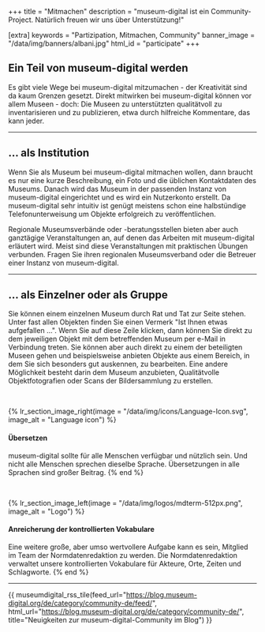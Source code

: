+++
title = "Mitmachen"
description = "museum-digital ist ein Community-Project. Natürlich freuen wir uns über Unterstützung!"

[extra]
keywords = "Partizipation, Mitmachen, Community"
banner_image = "/data/img/banners/albani.jpg"
html_id = "participate"
+++

## Ein Teil von museum-digital werden

Es gibt viele Wege bei museum-digital mitzumachen - der Kreativität sind da kaum Grenzen gesetzt. Direkt mitwirken bei museum-digital können vor allem Museen - doch: Die Museen zu unterstützten qualitätvoll zu inventarisieren und zu publizieren, etwa durch hilfreiche Kommentare, das kann jeder.

----

## ... als Institution

Wenn Sie als Museum bei museum-digital mitmachen wollen, dann braucht es nur eine kurze Beschreibung, ein Foto und die üblichen Kontaktdaten des Museums. Danach wird das Museum in der passenden Instanz von museum-digital eingerichtet und es wird ein Nutzerkonto erstellt. Da museum-digital sehr intuitiv ist genügt meistens schon eine halbstündige Telefonunterweisung um Objekte erfolgreich zu veröffentlichen.

Regionale Museumsverbände oder -beratungsstellen bieten aber auch ganztägige Veranstaltungen an, auf denen das Arbeiten mit museum-digital erläutert wird. Meist sind diese Veranstaltungen mit praktischen Übungen verbunden. Fragen Sie ihren regionalen Museumsverband oder die Betreuer einer Instanz von museum-digital.

----

## ... als Einzelner oder als Gruppe

Sie können einem einzelnen Museum durch Rat und Tat zur Seite stehen. Unter fast allen Objekten finden Sie einen Vermerk "Ist Ihnen etwas aufgefallen ...". Wenn Sie auf diese Zeile klicken, dann können Sie direkt zu dem jeweiligen Objekt mit dem betreffenden Museum per e-Mail in Verbindung treten. Sie können aber auch direkt zu einem der beteiligten Museen gehen und beispielsweise anbieten Objekte aus einem Bereich, in dem Sie sich besonders gut auskennen, zu bearbeiten. Eine andere Möglichkeit besteht darin dem Museum anzubieten, Qualitätvolle Objektfotografien oder Scans der Bildersammlung zu erstellen.

<br/>

{% lr_section_image_right(image = "/data/img/icons/Language-Icon.svg", image_alt = "Language icon") %}
#### Übersetzen

museum-digital sollte für alle Menschen verfügbar und nützlich sein. Und nicht alle Menschen sprechen dieselbe Sprache. Übersetzungen in alle Sprachen sind großer Beitrag.
{% end %}

<br/>

{% lr_section_image_left(image = "/data/img/logos/mdterm-512px.png", image_alt = "Logo") %}
#### Anreicherung der kontrollierten Vokabulare

Eine weitere große, aber umso wertvollere Aufgabe kann es sein, Mitglied im Team der Normdatenredaktion zu werden. Die Normdatenredaktion verwaltet unsere kontrollierten Vokabulare für Akteure, Orte, Zeiten und Schlagworte.
{% end %}

----

{{ museumdigital_rss_tile(feed_url="https://blog.museum-digital.org/de/category/community-de/feed/",
    html_url="https://blog.museum-digital.org/de/category/community-de/",
    title="Neuigkeiten zur museum-digital-Community im Blog") }}
